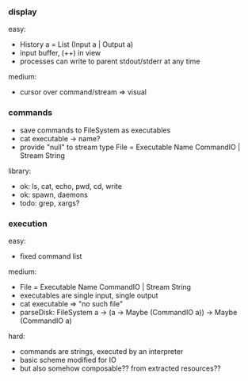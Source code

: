 ### display
easy:
- History a = List (Input a | Output a)
- input buffer, (++) in view
- processes can write to parent stdout/stderr at any time

medium:
- cursor over command/stream => visual

### commands
- save commands to FileSystem as executables
- cat executable -> name?
- provide "null" to stream
type File = Executable Name CommandIO | Stream String

library:
- ok: ls, cat, echo, pwd, cd, write
- ok: spawn, daemons
- todo: grep, xargs?


### execution
easy:
- fixed command list

medium:
- File = Executable Name CommandIO | Stream String
- executables are single input, single output
- cat executable => "no such file"
- parseDisk: FileSystem a -> (a -> Maybe (CommandIO a)) -> Maybe (CommandIO a)

hard:
- commands are strings, executed by an interpreter
- basic scheme modified for IO
- but also somehow composable?? from extracted resources??
